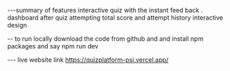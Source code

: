 ---summary of features
interactive quiz with the instant feed back .
dashboard after quiz attempting
total score and attempt history
interactive design

-- to run locally download the code from github and and install npm packages and say npm run dev

--- live website link https://quizplatform-psi.vercel.app/
